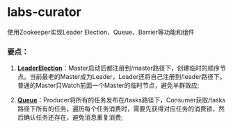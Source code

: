 # labs-curator
使用Zookeeper实现Leader Election、Queue、Barrier等功能和组件

### 要点：
1. **[LeaderElection](http://zookeeper.apache.org/doc/trunk/recipes.html#sc_leaderElection)**：Master启动后都注册到/master路径下，创建临时的顺序节点。当前最老的Master成为Leader，Leader还将自己注册到/leader路径下。普通的Master只Watch前面一个Master的临时节点，避免羊群效应;
	
2. **[Queue](http://zookeeper.apache.org/doc/trunk/recipes.html#sc_recipes_Queues)**：Producer将所有的任务发布在/tasks路径下，Consumer获取/tasks路径下所有的任务，遍历每个任务消费时，需要先获得对应任务的消费锁，然后确认任务还存在，避免消息重复消费;